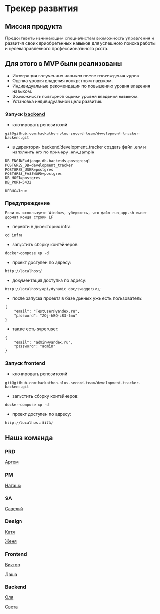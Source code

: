 # Трекер развития

## Миссия продукта
Предоставить начинающим специалистам возможность управления и развития своих приобретенных навыков для успешного поиска работы и целенаправленного профессионального роста.

## Для этого в MVP были реализованы
- Интеграция полученных навыков после прохождения курса.
- Оценка уровня владения конкретным навыком. 
- Индивидуальные рекомендации по повышению уровня владения навыком. 
- Возможность повторной оценки уровня владения навыком.
- Установка индивидуальной цели развития.

### Запуск [backend](https://github.com/hackathon-plus-second-team/development-tracker-backend/tree/develop)

- клонировать репозиторий

```
git@github.com:hackathon-plus-second-team/development-tracker-backend.git
```

- в директории backend/development_tracker создать файл .env и наполнить его по примеру .env_sample

```
DB_ENGINE=django.db.backends.postgresql
POSTGRES_DB=development_tracker
POSTGRES_USER=postgres
POSTGRES_PASSWORD=postgres
DB_HOST=postgres
DB_PORT=5432

DEBUG=True
```
### Предупреждение

```
Если вы используете Windows, убедитесь, что файл run_app.sh имеет формат конца строки LF
```

- перейти в директорию infra

```
cd infra 
```

- запустить сборку контейнеров:

```
docker-compose up -d
```

- проект доступен по адресу:

```
http://localhost/
```
- документация доступна по адресу:

```
http://localhost/api/dynamic_doc/swagger/v1/
```

- после запуска проекта в базе данных уже есть пользователь:

```
{
    "email": "TestUser@yandex.ru",
    "password": "ZQj-hBQ-c83-fmu"
}
```
- также есть superuser:

```
{
    "email": "admin@yandex.ru",
    "password": "admin"
}
```

### Запуск [frontend](https://github.com/hackathon-plus-second-team/development-tracker-frontend)

- клонировать репозиторий

```
git@github.com:hackathon-plus-second-team/development-tracker-backend.git
```

- запустить сборку контейнеров:

```
docker-compose up -d
```
- проект доступен по адресу:

```
http://localhost:5173/
```


## Наша команда

### PRD
[Артем](https://t.me/Aruon19)

### PM
[Наташа](https://t.me/natalya_manannikova)

### SA
[Савелий](https://t.me/savelok)

### Design
[Катя](https://t.me/KatushaEgor)

[Женя](https://t.me/eugi_eugenia)

### Frontend
[Виктор](https://t.me/vitland)

[Даша](https://t.me/delyra_n)

### Backend
[Оля](https://t.me/Olga_Melihova)

[Света](https://t.me/Sunny_in_house)
